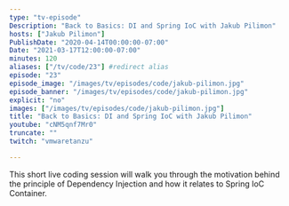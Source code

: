 ```yaml
---
type: "tv-episode"
Description: "Back to Basics: DI and Spring IoC with Jakub Pilimon"
hosts: ["Jakub Pilimon"]
PublishDate: "2020-04-14T00:00:00-07:00"
Date: "2021-03-17T12:00:00-07:00"
minutes: 120
aliases: ["/tv/code/23"] #redirect alias
episode: "23"
episode_image: "/images/tv/episodes/code/jakub-pilimon.jpg"
episode_banner: "/images/tv/episodes/code/jakub-pilimon.jpg"
explicit: "no"
images: ["/images/tv/episodes/code/jakub-pilimon.jpg"]
title: "Back to Basics: DI and Spring IoC with Jakub Pilimon"
youtube: "cNM5qnf7Mr0"
truncate: ""
twitch: "vmwaretanzu"

---
```


This short live coding session will walk you through the motivation behind the principle of Dependency Injection and how it relates to Spring IoC Container.